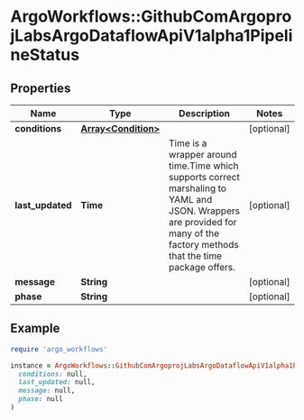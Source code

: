 # ArgoWorkflows::GithubComArgoprojLabsArgoDataflowApiV1alpha1PipelineStatus

## Properties

| Name | Type | Description | Notes |
| ---- | ---- | ----------- | ----- |
| **conditions** | [**Array&lt;Condition&gt;**](Condition.md) |  | [optional] |
| **last_updated** | **Time** | Time is a wrapper around time.Time which supports correct marshaling to YAML and JSON.  Wrappers are provided for many of the factory methods that the time package offers. | [optional] |
| **message** | **String** |  | [optional] |
| **phase** | **String** |  | [optional] |

## Example

```ruby
require 'argo_workflows'

instance = ArgoWorkflows::GithubComArgoprojLabsArgoDataflowApiV1alpha1PipelineStatus.new(
  conditions: null,
  last_updated: null,
  message: null,
  phase: null
)
```

